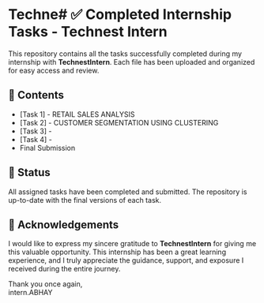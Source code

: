 # Techne# ✅ Completed Internship Tasks - Technest Intern

This repository contains all the tasks successfully completed during my internship with **TechnestIntern**. Each file has been uploaded and organized for easy access and review.

## 📁 Contents
- [Task 1] - RETAIL SALES ANALYSIS
- [Task 2] - CUSTOMER SEGMENTATION USING CLUSTERING
- [Task 3] -
- [Task 4] -
- Final Submission

## 🎯 Status
All assigned tasks have been completed and submitted. The repository is up-to-date with the final versions of each task.

## 🙏 Acknowledgements
I would like to express my sincere gratitude to **TechnestIntern** for giving me this valuable opportunity. This internship has been a great learning experience, and I truly appreciate the guidance, support, and exposure I received during the entire journey.

Thank you once again,  
intern.ABHAY
